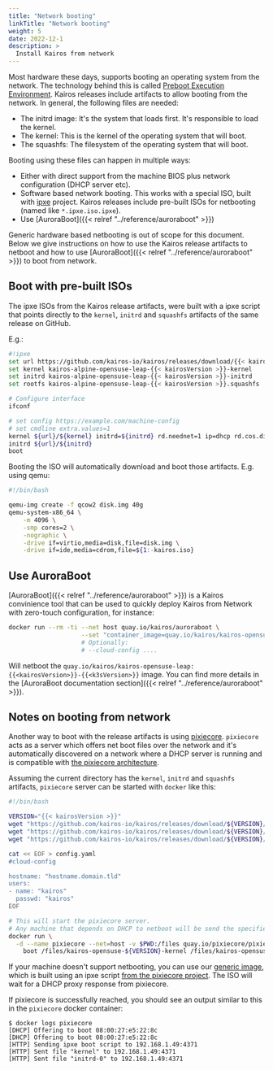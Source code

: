 ```yaml
---
title: "Network booting"
linkTitle: "Network booting"
weight: 5
date: 2022-12-1
description: >
  Install Kairos from network
---
```


Most hardware these days, supports booting an operating system from the network.
The technology behind this is called [Preboot Execution Environment](https://en.wikipedia.org/wiki/Preboot_Execution_Environment).
Kairos releases include artifacts to allow booting from the network. In general, the following files are needed:

- The initrd image: It's the system that loads first. It's responsible to load the kernel.
- The kernel: This is the kernel of the operating system that will boot.
- The squashfs: The filesystem of the operating system that will boot.

Booting using these files can happen in multiple ways:

- Either with direct support from the machine BIOS plus network configuration (DHCP server etc).
- Software based network booting. This works with a special ISO, built with
  [ipxe](https://ipxe.org/) project. Kairos releases include pre-built ISOs for
  netbooting (named like `*.ipxe.iso.ipxe`).
- Use [AuroraBoot]({{< relref "../reference/auroraboot" >}})

Generic hardware based netbooting is out of scope for this document.
Below we give instructions on how to use the Kairos release artifacts to netboot and how to use [AuroraBoot]({{< relref "../reference/auroraboot" >}}) to boot from network.

## Boot with pre-built ISOs

The ipxe ISOs from the Kairos release artifacts, were built with a ipxe script that points directly to the
`kernel`, `initrd` and `squashfs` artifacts of the same release on GitHub.

E.g.:

```bash
#!ipxe
set url https://github.com/kairos-io/kairos/releases/download/{{< kairosVersion >}}
set kernel kairos-alpine-opensuse-leap-{{< kairosVersion >}}-kernel
set initrd kairos-alpine-opensuse-leap-{{< kairosVersion >}}-initrd
set rootfs kairos-alpine-opensuse-leap-{{< kairosVersion >}}.squashfs

# Configure interface
ifconf

# set config https://example.com/machine-config
# set cmdline extra.values=1
kernel ${url}/${kernel} initrd=${initrd} rd.neednet=1 ip=dhcp rd.cos.disable root=live:${url}/${rootfs} netboot nodepair.enable config_url=${config} console=tty1 console=ttyS0 ${cmdline}
initrd ${url}/${initrd}
boot
```

Booting the ISO will automatically download and boot those artifacts. E.g. using qemu:

```bash
#!/bin/bash

qemu-img create -f qcow2 disk.img 40g
qemu-system-x86_64 \
    -m 4096 \
    -smp cores=2 \
    -nographic \
    -drive if=virtio,media=disk,file=disk.img \
    -drive if=ide,media=cdrom,file=${1:-kairos.iso}

```

## Use AuroraBoot

[AuroraBoot]({{< relref "../reference/auroraboot" >}}) is a Kairos convinience tool that can be used to quickly deploy Kairos from Network with zero-touch configuration, for instance:

```bash
docker run --rm -ti --net host quay.io/kairos/auroraboot \
                    --set "container_image=quay.io/kairos/kairos-opensuse-leap:{{<kairosVersion>}}-{{<k3sVersion>}}"
                    # Optionally:
                    # --cloud-config ....
```

Will netboot the `quay.io/kairos/kairos-opensuse-leap:{{<kairosVersion>}}-{{<k3sVersion>}}` image. You can find more details in the [AuroraBoot documentation section]({{< relref "../reference/auroraboot" >}}).

## Notes on booting from network

Another way to boot with the release artifacts is using [pixiecore](https://github.com/danderson/netboot/tree/master/pixiecore).
`pixiecore` acts as a server which offers net boot files over the network and it's automatically discovered on a network where a DHCP server is running and is compatible with [the pixiecore architecture](https://github.com/danderson/netboot/blob/master/pixiecore/README.booting.md).


Assuming the current directory has the `kernel`, `initrd` and `squashfs` artifacts,
`pixiecore` server can be started with `docker` like this:

```bash
#!/bin/bash

VERSION="{{< kairosVersion >}}"
wget "https://github.com/kairos-io/kairos/releases/download/${VERSION}/kairos-core-opensuse-leap-amd64-generic-${VERSION}-kernel"
wget "https://github.com/kairos-io/kairos/releases/download/${VERSION}/kairos-core-opensuse-leap-amd64-generic-${VERSION}-initrd"
wget "https://github.com/kairos-io/kairos/releases/download/${VERSION}/kairos-core-opensuse-leap-amd64-generic-${VERSION}.squashfs"

cat << EOF > config.yaml
#cloud-config

hostname: "hostname.domain.tld"
users:
- name: "kairos"
  passwd: "kairos"
EOF

# This will start the pixiecore server.
# Any machine that depends on DHCP to netboot will be send the specified files and the cmd boot line.
docker run \
  -d --name pixiecore --net=host -v $PWD:/files quay.io/pixiecore/pixiecore \
    boot /files/kairos-opensuse-${VERSION}-kernel /files/kairos-opensuse-${VERSION}-initrd --cmdline="rd.neednet=1 ip=dhcp rd.cos.disable root=live:{{ ID \"/files/kairos-opensuse-leap-${VERSION}.squashfs\" }} netboot nodepair.enable config_url={{ ID \"/files/config.yaml\" }} console=tty1 console=ttyS0 console=tty0"
```

If your machine doesn't support netbooting, you can use our [generic image](https://github.com/kairos-io/ipxe-dhcp/releases), which is built using an ipxe script [from the pixiecore project](https://github.com/danderson/netboot/blob/master/pixiecore/boot.ipxe). The ISO will wait for a DHCP proxy response from pixiecore.

If pixiecore is successfully reached, you should see an output similar to this in the `pixiecore` docker container:

```
$ docker logs pixiecore
[DHCP] Offering to boot 08:00:27:e5:22:8c
[DHCP] Offering to boot 08:00:27:e5:22:8c
[HTTP] Sending ipxe boot script to 192.168.1.49:4371
[HTTP] Sent file "kernel" to 192.168.1.49:4371
[HTTP] Sent file "initrd-0" to 192.168.1.49:4371
```
